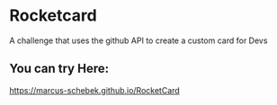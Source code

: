 # Rocketcard
A challenge that uses the github API to create a custom card for Devs
## You can try Here:
https://marcus-schebek.github.io/RocketCard

